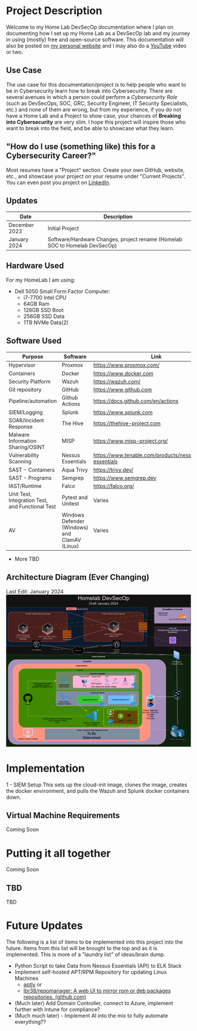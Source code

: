 #  Project Description
Welcome to my Home Lab DevSecOp documentation where I plan on documenting how I set up my Home Lab as a DevSecOp lab and my journey in using (mostly) free and open-source software. This documentation will also be posted on [my personal website](https://www.initcyber.com) and I may also do a [YouTube](https://www.youtube.com/@initcyber) video or two.


## Use Case
The use case for this documentation/project is to help people who want to be in Cybersecurity learn how to break into Cybersecurity. There are several avenues in which a person could perform a *Cybersecurity Role* (such as DevSecOps, SOC, GRC, Security Engineer, IT Security Specialists, etc.) and none of them are wrong, but from my experience, if you do not have a Home Lab and a Project to show case, your chances of **Breaking into Cybersecurity** are very slim. I hope this project will inspire those who want to break into the field, and be able to showcase what they learn.

## "How do I use (something like) this for a Cybersecurity Career?"
Most resumes have a "Project" section. Create your own GitHub, website, etc., and showcase your project on your resume under "Current Projects".  You can even post you project on [LinkedIn](https://www.linkedin.com/in/imjustinjohnson/).

## Updates
|Date        	|Description			
|-------------------|-------------------|
| December 2023 | Initial Project      |
| January 2024 | Software/Hardware Changes, project rename (Homelab SOC to Homelab DevSecOp) |

## Hardware Used
For my HomeLab I am using:

 - Dell 5050 Small Form Factor Computer:
	 - i7-7700 Intel CPU
	 - 64GB Ram
	 - 128GB SSD Boot
	 - 256GB SSD Data
	 - 1TB NVMe Data(2)

## Software Used
|Purpose        	|Software			|Link						  |
|-------------------|-------------------|-----------------------------|
|Hypervisor			| Proxmox        	|https://www.proxmox.com/           |
|Containers			| Docker				|https://www.docker.com	|
|Security Platform  	| Wazuh			| https://wazuh.com/	|
| Git repository | GitHub | https://www.github.com |
| Pipeline/automation	| Github Actions	| https://docs.github.com/en/actions|
|SIEM/Logging	| Splunk		| https://www.splunk.com	|
| SOAR/Incident Response	| The Hive		| https://thehive-project.com	|
| Malware Information Sharing/OSINT	| MISP			| https://www.misp-project.org/ 
| Vulnerability Scanning | Nessus Essentials |https://www.tenable.com/products/nessus/nessus-essentials |
| SAST - Containers		| Aqua Trivy	|https://trivy.dev/ |
| SAST - Programs	| Semgrep	|	https://www.semgrep.dev |
| IAST/Runtime | Falco	| https://falco.org/ |
| Unit Test, Integration Test, and Functional Test | Pytest and Unitest |  Varies |
| AV	| Windows Defender (Windows) and ClamAV (Linux)	| Varies |

  - More TBD

## Architecture Diagram (Ever Changing)
Last Edit: January 2024
![HomelabDevSecOps](assets/Homelab.png)

# Implementation

1 - SIEM Setup
This sets up the cloud-init image, clones the image, creates the docker environment, and pulls the Wazuh and Splunk docker containers down.


## Virtual Machine Requirements

Coming Soon



# Putting it all together

Coming Soon

## TBD

TBD



# Future Updates


The following is a list of items to be implemented into this project into the future. Items from this list will be brought to the top and as it is implemented. This is more of a "laundry list" of ideas/brain dump.

 - Python Script to take Data from Nessus Essentials (API) to ELK Stack
 - Implement self-hosted APT/RPM Repository for updating Linux Machines 
	 - [aptly](https://www.aptly.info/doc/overview/) or
	 - [lbr38/repomanager: A web UI to mirror rpm or deb packages repositories. (github.com)](https://github.com/lbr38/repomanager)
 - (Much later) Add Domain Controller, connect to Azure, implement further with Intune for compliance?
 - (Much much later) - Implement AI into the mix to fully automate everything??
